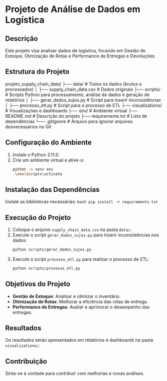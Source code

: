 # Projeto de Análise de Dados em Logística

## Descrição
Este projeto visa analisar dados de logística, focando em Gestão de Estoque, Otimização de Rotas e Performance de Entregas e Devoluções.

## Estrutura do Projeto

projeto_supply_chain_data/
├── data/               # Todos os dados (brutos e processados)
│   ├── supply_chain_data.csv  # Dados originais
├── scripts/            # Scripts Python para processamento, análise de dados e geração de relatórios
│   ├── gerar_dados_sujos.py  # Script para inserir inconsistências
│   ├── processo_etl.py       # Script para o processo de ETL
├── visualizations/     # Visualizações e dashboards
├── env/                # Ambiente virtual
├── README.md           # Descrição do projeto
├── requirements.txt    # Lista de dependências
└── .gitignore          # Arquivo para ignorar arquivos desnecessários no Git


## Configuração do Ambiente

1. Instale o Python 3.11.0.
2. Crie um ambiente virtual e ative-o:
    ```bash
    python -m venv env
    .\env\Scripts\activate
    ```

## Instalação das Dependências

Instale as bibliotecas necessárias:
    ```bash
    pip install -r requirements.txt
    ```

## Execução do Projeto

1. Coloque o arquivo `supply_chain_data.csv` na pasta `data/`.
2. Execute o script `gerar_dados_sujos.py` para inserir inconsistências nos dados:
    ```bash
    python scripts/gerar_dados_sujos.py
    ```
3. Execute o script `processo_etl.py` para realizar o processo de ETL:
    ```bash
    python scripts/processo_etl.py
    ```

## Objetivos do Projeto

- **Gestão de Estoque**: Analisar e otimizar o inventário.
- **Otimização de Rotas**: Melhorar a eficiência das rotas de entrega.
- **Performance de Entregas**: Avaliar e aprimorar o desempenho das entregas.

## Resultados

Os resultados serão apresentados em relatórios e dashboards na pasta `visualizations/`.

## Contribuição

Sinta-se à vontade para contribuir com melhorias e novas análises.
